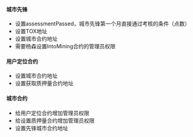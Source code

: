 #### 城市先锋

- 设置assessmentPassed，城市先锋第一个月直接通过考核的条件（点数）
- 设置TOX地址
- 设置城市合约地址
- 需要杨森设置IntoMining合约的管理员权限

#### 用户定位合约

- 设置城市合约地址
- 设置获取质押量合约地址

#### 城市合约

- 给用户定位合约增加管理员权限
- 给设置质押量合约增加管理员权限
- 设置先锋城市合约地址
